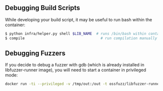 ## Debugging Build Scripts

While developing your build script, it may be useful to run bash within the
container:

```bash
$ python infra/helper.py shell $LIB_NAME  # runs /bin/bash within container
$ compile                                   # run compilation manually
```

## Debugging Fuzzers

If you decide to debug a fuzzer with gdb (which is already installed in libfuzzer-runner image),
you will need to start a container in privileged mode:

```bash
docker run -ti --privileged -v /tmp/out:/out -t ossfuzz/libfuzzer-runner /out/some_fuzzer_name
```
